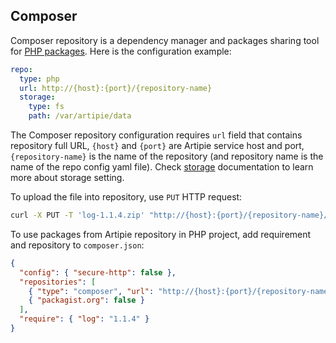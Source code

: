 ## Composer

Composer repository is a dependency manager and packages sharing tool for [PHP packages](https://getcomposer.org/).
Here is the configuration example:
```yaml
repo:
  type: php
  url: http://{host}:{port}/{repository-name}
  storage:
    type: fs
    path: /var/artipie/data
```
The Composer repository configuration requires `url` field that contains repository full URL,
`{host}` and `{port}` are Artipie service host and port, `{repository-name}`
is the name of the repository (and repository name is the name of the repo config yaml file). Check
[storage](./Configuration-Storage) documentation to learn more about storage setting.

To upload the file into repository, use `PUT` HTTP request:
```bash
curl -X PUT -T 'log-1.1.4.zip' "http://{host}:{port}/{repository-name}/log-1.1.4.zip"
```
To use packages from Artipie repository in PHP project, add requirement and repository to `composer.json`:
```json
{
  "config": { "secure-http": false },
  "repositories": [
    { "type": "composer", "url": "http://{host}:{port}/{repository-name}" },
    { "packagist.org": false }
  ],
  "require": { "log": "1.1.4" }
}
```